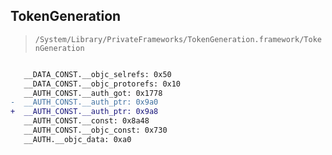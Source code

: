 ## TokenGeneration

> `/System/Library/PrivateFrameworks/TokenGeneration.framework/TokenGeneration`

```diff

   __DATA_CONST.__objc_selrefs: 0x50
   __DATA_CONST.__objc_protorefs: 0x10
   __AUTH_CONST.__auth_got: 0x1778
-  __AUTH_CONST.__auth_ptr: 0x9a0
+  __AUTH_CONST.__auth_ptr: 0x9a8
   __AUTH_CONST.__const: 0x8a48
   __AUTH_CONST.__objc_const: 0x730
   __AUTH.__objc_data: 0xa0

```
